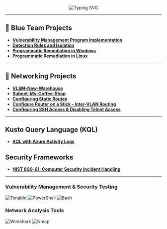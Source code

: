 
<p align="center">
<img src="https://readme-typing-svg.herokuapp.com/?font=Righteous&size=35&color=2196F3&center=true&vCenter=true&width=500&height=70&duration=2000&lines=Howdy!+👋;+I'm+Erik+Vargas!" alt="Typing SVG" />
</p>
<p align="center">

------

## 📘 Blue Team Projects
- [**Vulnerability Management Program Implementation**](https://github.com/cybererik/Vulnerability-Management-Program-Implementation/tree/main)
- [**Detection Rules and Isolation**](https://github.com/cybererik/Detection-Rules-and-Isolation/tree/main)
- [**Programmatic Remediation in Windows**](https://github.com/cybererik/Programmatic-Remediation-in-Windows/tree/main)
- [**Programmatic Remediation in Linux**](https://github.com/cybererik/Programmatic-Remediation-in-Linux/tree/main)

-----

## 📰 Networking Projects
- [**VLSM-New-Warehouse**](https://github.com/cybererik/VLSM-New-Warehouse)
- [**Subnet-My-Coffee-Shop**](https://github.com/cybererik/You-Suck-at-Subnetting/tree/main)
- [**Configuring Static Routes**](https://github.com/cybererik/Configuring-Static-Routes/tree/main)
- [**Configure Router on a Stick - Inter-VLAN Routing**](https://github.com/cybererik/Configure-Router-on-a-Stick-Inter-VLAN-Routing/tree/main)
- [**Configuring SSH Access & Disabling Telnet Access**](https://github.com/cybererik/Configuring-SSH-Access-Disable-Telnet-Access/tree/main)

------

## Kusto Query Language (KQL)
- [**KQL with Azure Activity Logs**](https://github.com/cybererik/KQL-with-Azure-Activity-Logs/tree/main)

## Security Frameworks
- [**NIST 800-61: Computer Security Incident Handling**](https://github.com/cybererik/NIST-800-61-Computer-Security-Incident-Handling/tree/main)

---

### Vulnerability Management & Security Testing 
![Tenable](https://img.shields.io/badge/Tenable-483D8B?style=for-the-badge&logo=Tenable&logoColor=white)
![PowerShell](https://img.shields.io/badge/PowerShell-4682B4?style=for-the-badge&logo=PowerShell&logoColor=white)
![Bash](https://img.shields.io/badge/Bash-3EAA52?style=for-the-badge&logo=GNU%20Bash&logoColor=white)

### Network Analysis Tools
![Wireshark](https://img.shields.io/badge/Wireshark-1E90FF?style=for-the-badge&logo=Wireshark&logoColor=white)
![Nmap](https://img.shields.io/badge/Nmap-4C4C4C?style=for-the-badge&logo=Nmap&logoColor=white)
